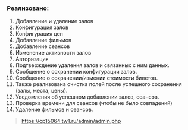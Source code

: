 ### Реализовано:
1. Добавление и удаление залов
2. Конфигурация залов
3. Конфигурация цен
4. Добавление фильмов
5. Добавление сеансов
6. Изменение активности залов
7. Авторизация
8. Подтверждение удаления залов и связанных с ним данных.
9. Сообщение о сохранении конфигурации залов.
10. Сообщение о сохранении/измении стоимости билетов.
11. Также реализована очистка полей после успешного сохранения (залы, места, цены).
12. Уведомления об успешном добавлении залов, сеансов.
13. Проверка времени для сеансов (чтобы не было совпадений)
14. Удаление фильмов и сеансов.

> https://cp15064.tw1.ru/admin/admin.php